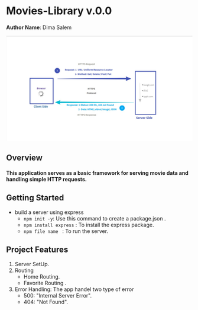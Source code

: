 # Movies-Library v.0.0
**Author Name**: Dima Salem

![WRRC](./imgs/wrrc.jpg)

## Overview
#### This application serves as a basic framework for serving movie data and handling simple HTTP requests.

## Getting Started
- build a server using express
   - `npm init -y`: Use this command to create a package.json .
   - `npm install express` : To install the express package.
   - `npm file name ` : To run the server.

## Project Features
1. Server SetUp.
2. Routing 
    - Home Routing. 
    - Favorite Routing .
3. Error Handling: The app handel two type of error 
    - 500: "Internal Server Error".
    - 404: "Not Found".


